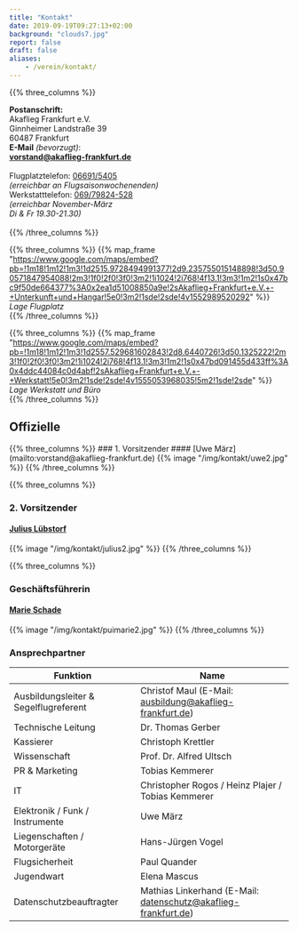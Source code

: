 ```yaml
---
title: "Kontakt"
date: 2019-09-19T09:27:13+02:00
background: "clouds7.jpg"
report: false
draft: false
aliases:
    - /verein/kontakt/
---
```

<div class="row">

{{% three_columns %}}

**Postanschrift:**
<br>Akaflieg Frankfurt e.V.
<br>Ginnheimer Landstraße 39
<br>60487 Frankfurt
<br>
**E-Mail** *(bevorzugt)*: <br>
**[vorstand@akaflieg-frankfurt.de](mailto:vorstand@akaflieg-frankfurt.de)** <br>
<br>
Flugplatztelefon: [06691/5405](tel:+4966915405) <br>
*(erreichbar an Flugsaisonwochenenden)* <br>
Werkstatttelefon: [069/79824-528](tel:+496979824528) <br>
*(erreichbar November-März <br>
Di & Fr 19.30-21.30)*
<br><br>
{{% /three_columns %}}

{{% three_columns %}}
{{% map_frame "https://www.google.com/maps/embed?pb=!1m18!1m12!1m3!1d2515.9728494991377!2d9.235755015148898!3d50.90571847954088!2m3!1f0!2f0!3f0!3m2!1i1024!2i768!4f13.1!3m3!1m2!1s0x47bc9f50de664377%3A0x2ea1d51008850a9e!2sAkaflieg+Frankfurt+e.V.+-+Unterkunft+und+Hangar!5e0!3m2!1sde!2sde!4v1552989520292" %}}
*Lage Flugplatz*
<br>
{{% /three_columns %}}

{{% three_columns %}}
{{% map_frame "https://www.google.com/maps/embed?pb=!1m18!1m12!1m3!1d2557.529681602843!2d8.6440726!3d50.1325222!2m3!1f0!2f0!3f0!3m2!1i1024!2i768!4f13.1!3m3!1m2!1s0x47bd091455d433ff%3A0x4ddc44084c0d4abf!2sAkaflieg+Frankfurt+e.V.+-+Werkstatt!5e0!3m2!1sde!2sde!4v1555053968035!5m2!1sde!2sde" %}}
*Lage Werkstatt und Büro*
<br>
{{% /three_columns %}}
</div>

## Offizielle

<div class="row">
{{% three_columns %}}
### 1. Vorsitzender
#### [Uwe März](mailto:vorstand@akaflieg-frankfurt.de)
{{% image  "/img/kontakt/uwe2.jpg" %}}
{{% /three_columns %}}

{{% three_columns %}}
### 2. Vorsitzender
#### [Julius Lübstorf](mailto:vorstand@akaflieg-frankfurt.de)
{{% image  "/img/kontakt/julius2.jpg" %}}
{{% /three_columns %}}

{{% three_columns %}}
### Geschäftsführerin
#### [Marie Schade](mailto:vorstand@akaflieg-frankfurt.de)
{{% image  "/img/kontakt/puimarie2.jpg" %}}
{{% /three_columns %}}
</div>

<a name="Ansprechpartner"></a>
### Ansprechpartner

**Funktion** | **Name**
---- | ----
Ausbildungsleiter & Segelflugreferent | Christof Maul (E-Mail: [ausbildung@akaflieg-frankfurt.de](mailto:ausbildung@akaflieg-frankfurt.de))
Technische Leitung | Dr. Thomas Gerber
Kassierer | Christoph Krettler
Wissenschaft | Prof. Dr. Alfred Ultsch
PR & Marketing | Tobias Kemmerer
IT | Christopher Rogos / Heinz Plajer / Tobias Kemmerer
Elektronik / Funk / Instrumente | Uwe März
Liegenschaften / Motorgeräte | Hans-Jürgen Vogel
Flugsicherheit |  Paul Quander
Jugendwart | Elena Mascus
Datenschutzbeauftragter | Mathias Linkerhand (E-Mail: [datenschutz@akaflieg-frankfurt.de](mailto:datenschutz@akaflieg-frankfurt.de))
